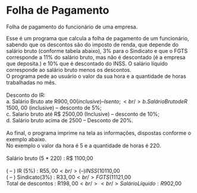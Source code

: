 # Folha de Pagamento
Folha de pagamento do funcionário de uma empresa.

Esse é um programa que calcula a folha de pagamento de um funcionário, sabendo que os descontos
são do imposto de renda, que depende do salário bruto (conforme tabela abaixo), 3% para
o Sindicato e que o FGTS corresponde a 11% do salário bruto, mas não é descontado
(é a empresa que deposita.) e 10% que é descontado do INSS. O salário líquido corresponde
ao salário bruto menos os descontos.
<br/>
O programa pede ao usuário o valor da sua hora e a quantidade de horas trabalhadas no mês.
<br/><br/>
Desconto do IR:<br/>
a. Salário Bruto ate R$900,00 (inclusive) – Isento;<br/>
b. Salário Bruto de R$ 1500, 00 (inclusive) – desconto de 5%;<br/>
c. Salario bruto até R$ 2500,00 (Inclusive) – desconto de 10%;<br/>
d. Salário bruto acima de 2500 – Desconto de 20%.<br/>
<br/>
Ao final, o programa imprime na tela as informações, dispostas conforme o exemplo abaixo.<br/>
No exemplo o valor da hora é 5 e a quantidade de horas é 220.
<br/><br/>
Salário bruto (5 * 220)   : R$   1100,00
<br/><br/>
( – ) IR (5%)   :   R$55,00<br/>
( – ) INSS ( 10% )   :   R$110,00<br/>
( – ) Sindicato(3%)   :   R$33,00<br/>
FGTS ( 11%)    :    R$121,00<br/>
Total de descontos   :   R$198,00
<br/><br/>
Salário Líquido     :    R$902,00
